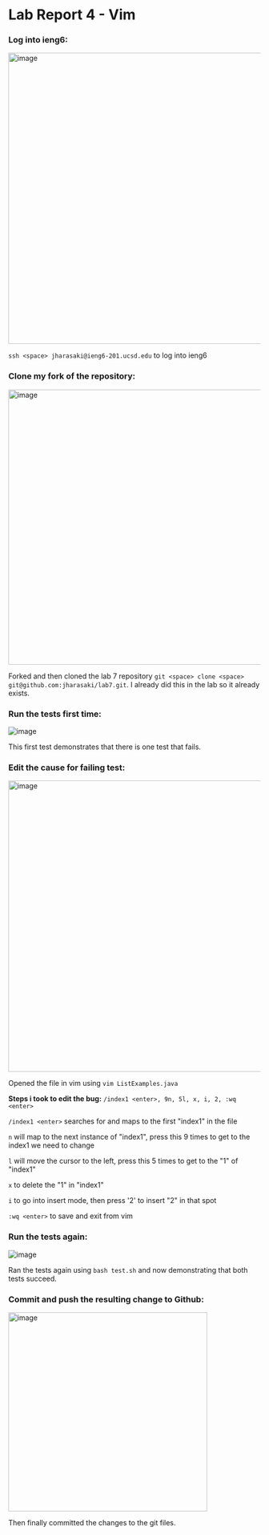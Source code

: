 # Lab Report 4 - Vim

### Log into ieng6:
<img width="581" alt="image" src="https://github.com/jharasaki/cse15l-lab-reports/assets/156235690/f3b7669c-d815-4d80-adab-261203abe61d">

`ssh <space> jharasaki@ieng6-201.ucsd.edu` to log into ieng6

### Clone my fork of the repository:
<img width="549" alt="image" src="https://github.com/jharasaki/cse15l-lab-reports/assets/156235690/47cbc745-db35-471d-96bc-63ac29016df9">

Forked and then cloned the lab 7 repository `git <space> clone <space> git@github.com:jharasaki/lab7.git`. I already did this in the lab so it already exists.

### Run the tests first time:
![image](https://github.com/jharasaki/cse15l-lab-reports/assets/156235690/edb96e16-6e85-4a8d-acdb-fba2caaa92c7)

This first test demonstrates that there is one test that fails.

### Edit the cause for failing test:
<img width="581" alt="image" src="https://github.com/jharasaki/cse15l-lab-reports/assets/156235690/6344e046-d47d-4c15-84be-0e1e2c144f71">

Opened the file in vim using `vim ListExamples.java`

**Steps i took to edit the bug:** `/index1 <enter>, 9n, 5l, x, i, 2, :wq <enter>`

`/index1 <enter>` searches for and maps to the first "index1" in the file

`n` will map to the next instance of "index1", press this 9 times to get to the index1 we need to change

`l` will move the cursor to the left, press this 5 times to get to the "1" of "index1"

`x` to delete the "1" in "index1"

`i` to go into insert mode, then press '2' to insert "2" in that spot

`:wq <enter>` to save and exit from vim


### Run the tests again:
![image](https://github.com/jharasaki/cse15l-lab-reports/assets/156235690/467819bf-a444-4db5-9611-72da6af066de)

Ran the tests again using `bash test.sh` and now demonstrating that both tests succeed.

### Commit and push the resulting change to Github:
<img width="397" alt="image" src="https://github.com/jharasaki/cse15l-lab-reports/assets/156235690/1c12fdd3-c612-403e-a450-69afc43b6b01">

Then finally committed the changes to the git files.
